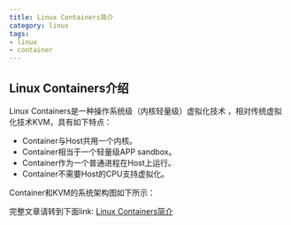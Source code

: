 ```yaml
---
title: Linux Containers简介
category: linux
tags:
- linux 
- container
---
```


## Linux Containers介绍

Linux Containers是一种操作系统级（内核轻量级）虚拟化技术 ，相对传统虚拟化技术KVM，具有如下特点：
* Container与Host共用一个内核。
* Container相当于一个轻量级APP sandbox。
* Container作为一个普通进程在Host上运行。
* Container不需要Host的CPU支持虚拟化。

Container和KVM的系统架构图如下所示：

<!--more--> 

完整文章请转到下面link:
[Linux Containers简介](https://pan.baidu.com/s/1dFKe4X7)
